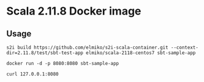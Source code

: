 # Scala 2.11.8 Docker image

## Usage

```
s2i build https://github.com/elmiko/s2i-scala-container.git --context-dir=2.11.8/test/sbt-test-app elmiko/scala-2118-centos7 sbt-sample-app

docker run -d -p 8080:8080 sbt-sample-app

curl 127.0.0.1:8080
```
